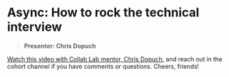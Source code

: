 # Async: How to rock the technical interview

> **Presenter: Chris Dopuch**

[Watch this video with Collab Lab mentor, Chris Dopuch](https://www.youtube.com/watch?v=7bzH-RLogy4), and reach out in the cohort channel if you have comments or questions. Cheers, friends!  

